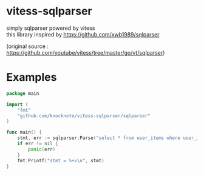 # vitess-sqlparser

simply sqlparser powered by vitess  
this library inspired by https://github.com/xwb1989/sqlparser

(original source : https://github.com/youtube/vitess/tree/master/go/vt/sqlparser)

# Examples

```go
package main

import (
 	"fmt"
	"github.com/knocknote/vitess-sqlparser/sqlparser"
)

func main() {
	stmt, err := sqlparser.Parse("select * from user_items where user_id=1 order by created_at limit 3 offset 10")
	if err != nil {
		panic(err)
	}
	fmt.Printf("stmt = %+v\n", stmt)
}

```
